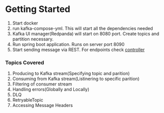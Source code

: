 # Getting Started

1. Start docker
2. run kafka-compose-yml. This will start all the dependencies needed
3. Kafka UI manager(Redpanda) will start on 8080 port. Create topics and partition necessary.  
4. Run spring boot application. Runs on server port 8090
5. Start sending message via REST. For endpoints check [controller](src/main/java/com/example/kafka/controller/KafkaController.java)

### Topics Covered

1. Producing to Kafka stream(Specifying topic and parition)
2. Consuming from Kafka stream(Listinering to specific parition)
3. Filtering of consumer stream
3. Handling errors(Globally and Locally)
4. DLQ
5. RetryableTopic
6. Accessing Message Headers